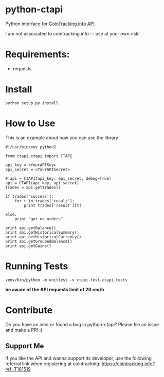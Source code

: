 python-ctapi
============

Python interface for [CoinTracking.info API](https://cointracking.info/api/api.php).

I am not associated to cointracking.info -- use at your own risk!

Requirements:
=============

-	requests

Install
=======

```
python setup.py install
```

How to Use
==========

This is an example about how you can use the library

```
#!/usr/bin/env python2

from ctapi.ctapi import CTAPI

api_key = <YourAPIKey>
api_secret = <YourAPISecret>

# api = CTAPI(api_key, api_secret, debug=True)
api = CTAPI(api_key, api_secret)
trades = api.getTrades()

if trades['success']:
    for t in trades['result']:
        print trades['result'][t]

else:
    print "got no orders"

print api.getBalance()
print api.getHistoricalSummary()
print api.getHistoricalCurrency()
print api.getGroupedBalance()
print api.getGains()
```

Running Tests
=============

```
venv/bin/python -m unittest -v ctapi.test.ctapi_tests
```

**be aware of the API requests limit of 20 req/h**

Contribute
==========

Do you have an idea or found a bug in python-ctapi? Please file an issue and make a PR! :)

Support Me
----------

If you like the API and wanna support its developer, use the following referral link when registering at cointracking: https://cointracking.info?ref=T161519
